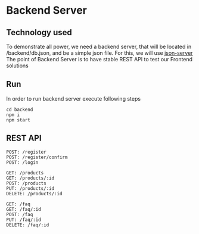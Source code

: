 # Backend Server

## Technology used

To demonstrate all power, we need a backend server, that will be located in /backend/db.json, and be a simple json file.
For this, we will use [json-server](https://www.npmjs.com/package/json-server)
The point of Backend Server is to have stable REST API to test our Frontend solutions

## Run

In order to run backend server execute following steps
```
cd backend
npm i
npm start
```


## REST API
```
POST: /register
POST: /register/confirm
POST: /login

GET: /products
GET: /products/:id
POST: /products
PUT: /products/:id
DELETE: /products/:id

GET: /faq
GET: /faq/:id
POST: /faq
PUT: /faq/:id
DELETE: /faq/:id

```